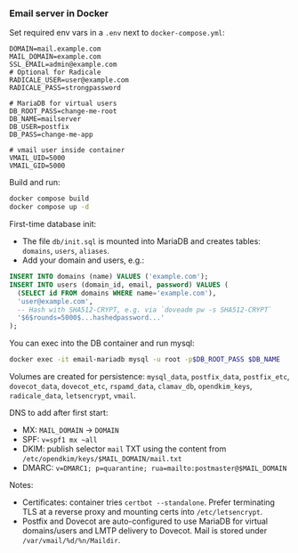 ### Email server in Docker

Set required env vars in a `.env` next to `docker-compose.yml`:

```env
DOMAIN=mail.example.com
MAIL_DOMAIN=example.com
SSL_EMAIL=admin@example.com
# Optional for Radicale
RADICALE_USER=user@example.com
RADICALE_PASS=strongpassword

# MariaDB for virtual users
DB_ROOT_PASS=change-me-root
DB_NAME=mailserver
DB_USER=postfix
DB_PASS=change-me-app

# vmail user inside container
VMAIL_UID=5000
VMAIL_GID=5000
```

Build and run:

```bash
docker compose build
docker compose up -d
```

First-time database init:
- The file `db/init.sql` is mounted into MariaDB and creates tables: `domains`, `users`, `aliases`.
- Add your domain and users, e.g.:

```sql
INSERT INTO domains (name) VALUES ('example.com');
INSERT INTO users (domain_id, email, password) VALUES (
  (SELECT id FROM domains WHERE name='example.com'),
  'user@example.com',
  -- Hash with SHA512-CRYPT, e.g. via `doveadm pw -s SHA512-CRYPT`
  '$6$rounds=5000$...hashedpassword...'
);
```

You can exec into the DB container and run mysql:
```bash
docker exec -it email-mariadb mysql -u root -p$DB_ROOT_PASS $DB_NAME
```

Volumes are created for persistence: `mysql_data`, `postfix_data`, `postfix_etc`, `dovecot_data`, `dovecot_etc`, `rspamd_data`, `clamav_db`, `opendkim_keys`, `radicale_data`, `letsencrypt`, `vmail`.

DNS to add after first start:
- MX: `MAIL_DOMAIN` → `DOMAIN`
- SPF: `v=spf1 mx ~all`
- DKIM: publish selector `mail` TXT using the content from `/etc/opendkim/keys/$MAIL_DOMAIN/mail.txt`
- DMARC: `v=DMARC1; p=quarantine; rua=mailto:postmaster@$MAIL_DOMAIN`

Notes:
- Certificates: container tries `certbot --standalone`. Prefer terminating TLS at a reverse proxy and mounting certs into `/etc/letsencrypt`.
- Postfix and Dovecot are auto-configured to use MariaDB for virtual domains/users and LMTP delivery to Dovecot. Mail is stored under `/var/vmail/%d/%n/Maildir`.



